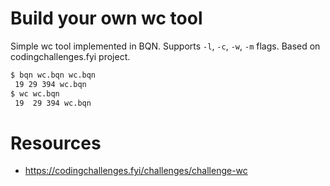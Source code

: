 # Build your own wc tool
Simple wc tool implemented in BQN. Supports `-l`, `-c`, `-w`, `-m` flags. Based
on codingchallenges.fyi project.

```sh
$ bqn wc.bqn wc.bqn
 19 29 394 wc.bqn
$ wc wc.bqn
 19  29 394 wc.bqn
```

# Resources
- https://codingchallenges.fyi/challenges/challenge-wc
